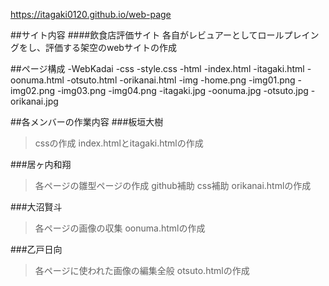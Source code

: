 https://itagaki0120.github.io/web-page

##サイト内容
####飲食店評価サイト
各自がレビュアーとしてロールプレイングをし、評価する架空のwebサイトの作成

##ページ構成
-WebKadai
 -css
  -style.css
 -html
  -index.html
  -itagaki.html
  -oonuma.html
  -otsuto.html
  -orikanai.html
 -img
  -home.png
  -img01.png
  -img02.png
  -img03.png
  -img04.png
  -itagaki.jpg
  -oonuma.jpg
  -otsuto.jpg
  -orikanai.jpg

##各メンバーの作業内容
###板垣大樹
>cssの作成
>index.htmlとitagaki.htmlの作成

###居ヶ内和翔
>各ページの雛型ページの作成
>github補助
>css補助
>orikanai.htmlの作成

###大沼賢斗
>各ページの画像の収集
>oonuma.htmlの作成

###乙戸日向
>各ページに使われた画像の編集全般
>otsuto.htmlの作成

